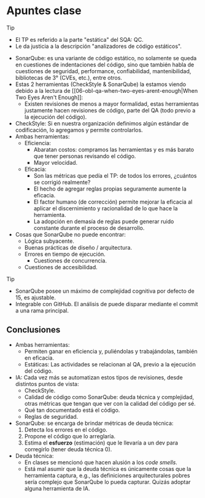 # Apuntes clase

> [!TIP]
>
> - El TP es referido a la parte "estática" del SQA: QC.
> - Le da justicia a la descripción "analizadores de código estáticos".

- SonarQube: es una variante de código estático, no solamente se queda en cuestiones de indentaciones del código, sino que también habla de cuestiones de seguridad, performance, confiabilidad, mantenibilidad, bibliotecas de 3° (CVEs, etc.), entre otros.
- Estas 2 herramientas (CheckStyle & SonarQube) la estamos viendo debido a la lectura de [[06-obl-qa-when-two-eyes-arent-enough|When Two Eyes Aren't Enough]]:
	- Existen revisiones de menos a mayor formalidad, estas herramientas justamente hacen revisiones de código, parte del QA (todo previo a la ejecución del código).
- CheckStyle: Si en nuestra organización definimos algún estándar de codificación, lo agregamos y permite controlarlos.
- Ambas herramientas:
	- Eficiencia:
		- Abaratan costos: compramos las herramientas y es más barato que tener personas revisando el código.
		- Mayor velocidad.
	- Eficacia:
		- Son las métricas que pedía el TP: de todos los errores, ¿cuántos se corrigió realmente?
		- El hecho de agregar reglas propias seguramente aumente la eficacia.
		- El factor humano (de corrección) permite mejorar la eficacia al aplicar el discernimiento y racionalidad de lo que hace la herramienta.
		- La adopción en demasía de reglas puede generar ruido constante durante el proceso de desarrollo.
- Cosas que SonarQube no puede encontrar:
	- Lógica subyacente.
	- Buenas prácticas de diseño / arquitectura.
	- Errores en tiempo de ejecución.
		- Cuestiones de concurrencia.
	- Cuestiones de accesibilidad.

> [!TIP]
>
> - SonarQube posee un máximo de complejidad cognitiva por defecto de 15, es ajustable.
> - Integrable con GitHub. El análisis de puede disparar mediante el commit a una rama principal.

## Conclusiones

- Ambas herramientas:
	- Permiten ganar en eficiencia y, puliéndolas y trabajándolas, también en eficacia.
	- Estáticas: Las actividades se relacionan al QA, previo a la ejecución del código.
- IA: Cada vez más se automatizan estos tipos de revisiones, desde distintos puntos de vista:
	- CheckStyle.
	- Calidad de código como SonarQube: deuda técnica y complejidad, otras métricas que tengan que ver con la calidad del código per sé.
	- Qué tan documentado está el código.
	- Reglas de seguridad.
- SonarQube: se encarga de brindar métricas de deuda técnica:
	1. Detecta los errores en el código.
	2. Propone el código que lo arreglaría.
	3. Estima el **esfuerzo** (estimación) que le llevaría a un dev para corregirlo (tener deuda técnica 0).
- Deuda técnica:
	- En clases se mencionó que hacen alusión a los _code smells_.
	- Está mal asumir que la deuda técnica es únicamente cosas que la herramienta captura, e.g., las definiciones arquitecturales pobres sería complejo que SonarQube lo pueda capturar. Quizás adoptar alguna herramienta de IA.

